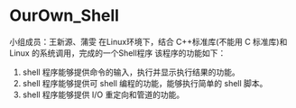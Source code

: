 # OurOwn_Shell
小组成员：王新源、蒲雯
在Linux环境下，结合 C++标准库(不能用 C 标准库)和 Linux 的系统调用，完成的一个Shell程序
该程序的功能如下：
1. shell 程序能够提供命令的输入，执行并显示执行结果的功能。
2. shell 程序能够提供可 shell 编程的功能，能够执行简单的 shell 脚本。
3. shell 程序能够提供 I/O 重定向和管道的功能。
